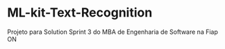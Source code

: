 # ML-kit-Text-Recognition

Projeto para Solution Sprint 3 do MBA de Engenharia de Software na Fiap ON
